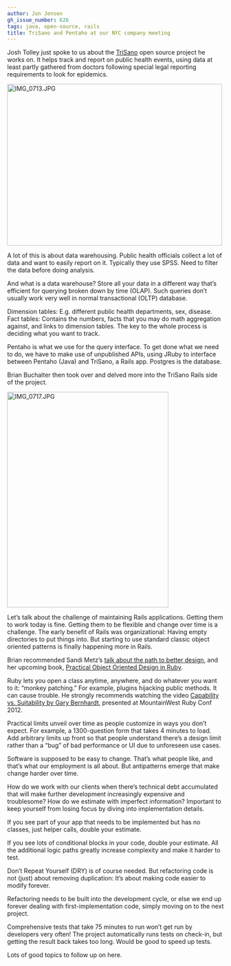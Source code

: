 ```yaml
---
author: Jon Jensen
gh_issue_number: 626
tags: java, open-source, rails
title: TriSano and Pentaho at our NYC company meeting
---
```




Josh Tolley just spoke to us about the [TriSano](https://web.archive.org/web/20120723110816/http://www.trisano.com/) open source project he works on. It helps track and report on public health events, using data at least partly gathered from doctors following special legal reporting requirements to look for epidemics.

<a href="https://www.flickr.com/photos/80083124@N08/7183675839/" title="IMG_0713.JPG by endpoint920, on Flickr"><img alt="IMG_0713.JPG" height="375" src="/blog/2012/06/13/trisano-and-pentaho-at-our-nyc-company/image-0.jpeg" width="500"/></a>

A lot of this is about data warehousing. Public health officials collect a lot of data and want to easily report on it. Typically they use SPSS. Need to filter the data before doing analysis.

And what is a data warehouse? Store all your data in a different way that’s efficient for querying broken down by time (OLAP). Such queries don’t usually work very well in normal transactional (OLTP) database.

Dimension tables: E.g. different public health departments, sex, disease. Fact tables: Contains the numbers, facts that you may do math aggregation against, and links to dimension tables. The key to the whole process is deciding what you want to track.

Pentaho is what we use for the query interface. To get done what we need to do, we have to make use of unpublished APIs, using JRuby to interface between Pentaho (Java) and TriSano, a Rails app. Postgres is the database.

Brian Buchalter then took over and delved more into the TriSano Rails side of the project.

<a href="https://www.flickr.com/photos/80083124@N08/7368955894/" title="IMG_0717.JPG by endpoint920, on Flickr"><img alt="IMG_0717.JPG" height="500" src="/blog/2012/06/13/trisano-and-pentaho-at-our-nyc-company/image-1.jpeg" width="375"/></a>

Let’s talk about the challenge of maintaining Rails applications. Getting them to work today is fine. Getting them to be flexible and change over time is a challenge. The early benefit of Rails was organizational: Having empty directories to put things into. But starting to use standard classic object oriented patterns is finally happening more in Rails.

Brian recommended Sandi Metz’s [talk about the path to better design](https://vimeo.com/26330100), and her upcoming book, [Practical Object Oriented Design in Ruby](https://www.amazon.com/Practical-Object-Oriented-Design-Ruby/dp/0321721330).

Ruby lets you open a class anytime, anywhere, and do whatever you want to it: “monkey patching.” For example, plugins hijacking public methods. It can cause trouble. He strongly recommends watching the video [Capability vs. Suitability by Gary Bernhardt](https://www.youtube.com/watch?v=NftT6HWFgq0), presented at MountainWest Ruby Conf 2012.

Practical limits unveil over time as people customize in ways you don’t expect. For example, a 1300-question form that takes 4 minutes to load. Add arbitrary limits up front so that people understand there’s a design limit rather than a “bug” of bad performance or UI due to unforeseen use cases.

Software is supposed to be easy to change. That’s what people like, and that’s what our employment is all about. But antipatterns emerge that make change harder over time.

How do we work with our clients when there’s technical debt accumulated that will make further development increasingly expensive and troublesome? How do we estimate with imperfect information? Important to keep yourself from losing focus by diving into implementation details.

If you see part of your app that needs to be implemented but has no classes, just helper calls, double your estimate.

If you see lots of conditional blocks in your code, double your estimate. All the additional logic paths greatly increase complexity and make it harder to test.

Don’t Repeat Yourself (DRY) is of course needed. But refactoring code is not (just) about removing duplication: It’s about making code easier to modify forever.

Refactoring needs to be built into the development cycle, or else we end up forever dealing with first-implementation code, simply moving on to the next project.

Comprehensive tests that take 75 minutes to run won’t get run by developers very often! The project automatically runs tests on check-in, but getting the result back takes too long. Would be good to speed up tests.

Lots of good topics to follow up on here.


